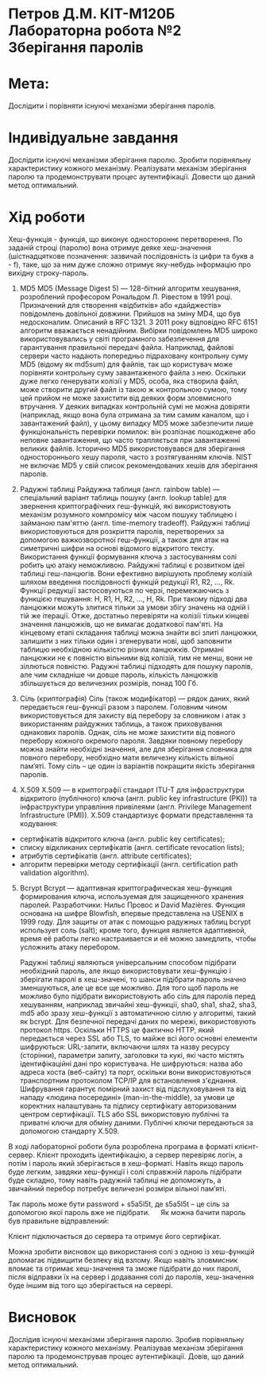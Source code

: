 Петров Д.М. КІТ-М120Б
Лабораторна робота №2
Зберігання паролів
=================
Мета: 
=================
Дослідити і порівняти існуючі механізми зберігання паролів.

Індивідуальне завдання
=================
Дослідити існуючі механізми зберігання паролю. Зробити порівняльну характеристику кожного механізму. Реалізувати механізм зберігання паролю та продемонструвати процес аутентифікації. Довести що даний метод оптимальний.

Хід роботи
=================
Хеш-функція - функція, що виконує одностороннє перетворення. По заданій строці (паролю) вона отримує деяке хеш-значення (шістнадцяткове позначення: зазвичай послідовність із цифри та букв a - f), таке, що за ним дуже сложно отримує яку-небудь інформацію про вихідну строку-пароль.

1. MD5
MD5 (Message Digest 5) — 128-бітний алгоритм хешування, розроблений професором Рональдом Л. Рівестом в 1991 році. Призначений для створення «відбитків» або «дайджестів» повідомлень довільної довжини. Прийшов на зміну MD4, що був недосконалим. Описаний в RFC 1321. З 2011 року відповідно RFC 6151 алгоритм вважається ненадійним.
Вибірки повідомлень MD5 широко використовувались у світі програмного забезпечення для гарантування правильної передачі файла. Наприклад, файлові сервери часто надають попередньо підраховану контрольну суму MD5 (відому як md5sum) для файлів, так що користувач може порівняти контрольну суму завантаженого файла з нею.
Оскільки дуже легко генерувати колізії у MD5, особа, яка створила файл, може створити другий файл із такою ж контрольною сумою, тому цей прийом не може захистити від деяких форм зловмисного втручання. У деяких випадках контрольній сумі не можна довіряти (наприклад, якщо вона була отримана за тим самим каналом, що і завантажений файл), у цьому випадку MD5 може забезпечити лише функціональність перевірки помилок: він розпізнає пошкоджене або неповне завантаження, що часто трапляється при завантаженні великих файлів.
Історично MD5 використовувався для зберігання одностороннього хешу пароля, часто з розтягуванням ключів. NIST не включає MD5 у свій список рекомендованих хешів для зберігання паролів.

2. Радужні таблиці 
Райдужна таблиця (англ. rainbow table) — спеціальний варіант таблиць пошуку (англ. lookup table) для звернення криптографічних геш-функцій, які використовують механізм розумного компромісу між часом пошуку таблицею і займаною пам'яттю (англ. time-memory tradeoff). Райдужні таблиці використовуються для розкриття паролів, перетворених за допомогою важкозворотної геш-функції, а також для атак на симетричні шифри на основі відомого відкритого тексту. Використання функції формування ключа з застосуванням солі робить цю атаку неможливою.
	Райдужні таблиці є розвитком ідеї таблиці геш-ланцюгів. Вони ефективно вирішують проблему колізій шляхом введення послідовності функцій редукції R1, R2, …, Rk. Функції редукції застосовуються по черзі, перемежаючись з функцією гешування: H, R1, H, R2, …, H, Rk.
При такому підході два ланцюжки можуть злитися тільки за умови збігу значень на одній і тій же ітерації. Отже, достатньо перевіряти на колізії тільки кінцеві значення ланцюжків, що не вимагає додаткової пам'яті.
На кінцевому етапі складання таблиці можна знайти всі злиті ланцюжки, залишити з них тільки один і згенерувати нові, щоб заповнити таблицю необхідною кількістю різних ланцюжків. Отримані ланцюжки не є повністю вільними від колізій, тим не менш, вони не зіллються повністю.
	Радужні таблиці підходять для пошуку паролів, але чим складніше чи довше пароль, кількість ланцюжків збільшується до величезних розмірів, понад 100 Гб.

3. Сіль (криптографія)
Сіль (також модифікатор) — рядок даних, який передається геш-функції разом з паролем.
Головним чином використовується для захисту від перебору за словником і атак з використанням райдужних таблиць, а також приховування однакових паролів. Однак, сіль не може захистити від повного перебору кожного окремого пароля. 
Завдяки повному перебору можна знайти необхідні значення, але для зберігання словника для повного перебору, необхідно мати величезну кількість вільної пам’яті. Тому сіль – це один із варіантів покращити якість зберігання паролів.

4. X.509 
X.509 — в криптографії стандарт ITU-T для інфраструктури відкритого (публічного) ключа (англ. public key infrastructure (PKI)) та інфраструктури управління привілеями (англ. Privilege Management Infrastructure (PMI)).
X.509 стандартизує формати представлення та кодування:
*	сертифікатів відкритого ключа (англ. public key certificates);
*	списку відкликаних сертифікатів (англ. certificate revocation lists);
*	атрибутів сертифікатів (англ. attribute certificates);
*	алгоритм перевірки методу сертифікації (англ. certification path validation algorithm).
 
5. Bcrypt
Bcrypt — адаптивная криптографическая хеш-функция формирования ключа, используемая для защищенного хранения паролей. Разработчики: Нильс Провос и David Mazières. Функция основана на шифре Blowfish, впервые представлена на USENIX в 1999 году. Для защиты от атак с помощью радужных таблиц bcrypt использует соль (salt); кроме того, функция является адаптивной, время её работы легко настраивается и её можно замедлить, чтобы усложнить атаку перебором.

	Радужні таблиці являються універсальним способом підібрати необхідний пароль, але якщо використовувати хеш-функцію і зберігати паролі в хеш-значені, то шанси підібрати пароль значно зменшуються, але це все ще можливо. Для того щоб пароль не можливо було підібрати використовують або сіль для паролів перед хешуванням, наприклад звичайні хеш-функції, sha0, sha1, sha2, sha3, md5 або зразу хеш-функції з автоматичною сіллю у алгоритмі, такий як bcrypt. 
	Для безпечної передачі даних по мережі,  використовують протокол https. Оскільки HTTPS це фактично HTTP, який передається через SSL або TLS, то майже всі його основні елементи шифруються: URL-запити, включаючи шлях та назву ресурсу (сторінки), параметри запиту, заголовки та кукі, які часто містять ідентифікаційні дані про користувача. Не шифруються: назва або адреса хоста (веб-сайту) та порт, оскільки вони використовуються транспортним протоколом TCP/IP для встановлення з'єднання.
Шифрування гарантує помірний захист від підслуховування та від нападу «людина посередині» (man-in-the-middle), за умови це коректних налаштувань та підпису сертифікату авторизованим центром сертифікації.
	TLS або SSL використовую публічні та приватні ключи для обміну даними. Публічні ключи передаються за допомогою стандарту X.509.
	
В ході лабораторної роботи була розроблена програма в форматі клієнт-сервер. Клієнт проходить ідентифікацію, а сервер перевіряє логін, а потім і пароль який зберігається в хеш-форматі. Навіть якщо пароль буде легким, завдяки хеш-функції і солі справжній пароль підібрати буде складно, тому навіть радужній таблиці не допоможуть, а звичайний перебор потребує величезні розміри вільної пам’яті.

Так пароль може бути password + s5a5l5t, де s5a5l5t – це сіль за допомогою якої пароль вже не підібрати.
 
Як можна бачити пароль був правильне відправлений:

Клієнт підключається до сервера та отримує його сертифікат. 

Можна зробити висновок що використання солі з одною із хеш-функцій допомагає підвищити безпеку від взлому. Якщо навіть зловмисник вломає та отримає хеш-значення та зможе підібрати до них паролі, після відправки їх на сервер і додавання солі до паролів, хеш-значення буде іншим від того що зберігається на сервері. 

Висновок
=================
Дослідив існуючі механізми зберігання паролю. Зробив порівняльну характеристику кожного механізму. Реалізував механізм зберігання паролю та продемонстрував процес аутентифікації. Довів, що даний метод оптимальний.
